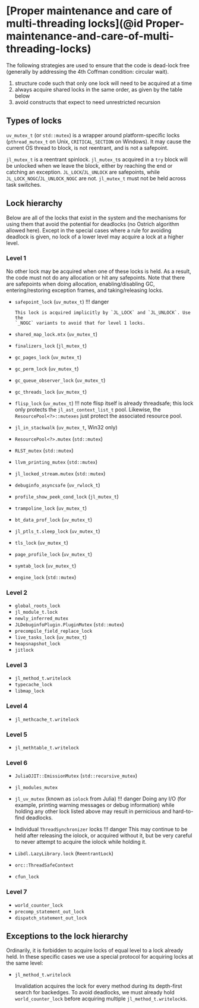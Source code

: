 # [Proper maintenance and care of multi-threading locks](@id Proper-maintenance-and-care-of-multi-threading-locks)

The following strategies are used to ensure that the code is dead-lock free (generally by addressing
the 4th Coffman condition: circular wait).

1. structure code such that only one lock will need to be acquired at a time
2. always acquire shared locks in the same order, as given by the table below
3. avoid constructs that expect to need unrestricted recursion

## Types of locks

`uv_mutex_t` (or `std::mutex`) is a wrapper around platform-specific locks
(`pthread_mutex_t` on Unix, `CRITICAL_SECTION` on Windows).  It may cause the
current OS thread to block, is not reentrant, and is not a safepoint.

`jl_mutex_t` is a reentrant spinlock.  `jl_mutex_t`s acquired in a `try` block
will be unlocked when we leave the block, either by reaching the end or catching
an exception.  `JL_LOCK`/`JL_UNLOCK` are safepoints, while
`JL_LOCK_NOGC`/`JL_UNLOCK_NOGC` are not.  `jl_mutex_t` must not be held across
task switches.

## Lock hierarchy

Below are all of the locks that exist in the system and the mechanisms for using
them that avoid the potential for deadlocks (no Ostrich algorithm allowed here).
Except in the special cases where a rule for avoiding deadlock is given, no lock
of a lower level may acquire a lock at a higher level.

### Level 1

No other lock may be acquired when one of these locks is held.  As a result, the
code must not do any allocation or hit any safepoints. Note that there are
safepoints when doing allocation, enabling/disabling GC, entering/restoring
exception frames, and taking/releasing locks.

* `safepoint_lock` (`uv_mutex_t`)
  !!! danger

      This lock is acquired implicitly by `JL_LOCK` and `JL_UNLOCK`. Use the
      `_NOGC` variants to avoid that for level 1 locks.

* `shared_map_lock.mtx` (`uv_mutex_t`)
* `finalizers_lock` (`jl_mutex_t`)
* `gc_pages_lock` (`uv_mutex_t`)
* `gc_perm_lock` (`uv_mutex_t`)
* `gc_queue_observer_lock` (`uv_mutex_t`)
* `gc_threads_lock` (`uv_mutex_t`)
* `flisp_lock` (`uv_mutex_t`)
  !!! note
      flisp itself is already threadsafe; this lock only protects the
      `jl_ast_context_list_t` pool.  Likewise, the `ResourcePool<?>::mutexes`
      just protect the associated resource pool.

* `jl_in_stackwalk` (`uv_mutex_t`, Win32 only)
* `ResourcePool<?>.mutex` (`std::mutex`)
* `RLST_mutex` (`std::mutex`)
* `llvm_printing_mutex` (`std::mutex`)
* `jl_locked_stream.mutex` (`std::mutex`)
* `debuginfo_asyncsafe` (`uv_rwlock_t`)
* `profile_show_peek_cond_lock` (`jl_mutex_t`)
* `trampoline_lock` (`uv_mutex_t`)
* `bt_data_prof_lock` (`uv_mutex_t`)
* `jl_ptls_t.sleep_lock` (`uv_mutex_t`)
* `tls_lock` (`uv_mutex_t`)
* `page_profile_lock` (`uv_mutex_t`)
* `symtab_lock` (`uv_mutex_t`)
* `engine_lock` (`std::mutex`)

### Level 2

* `global_roots_lock`
* `jl_module_t.lock`
* `newly_inferred_mutex`
* `JLDebuginfoPlugin.PluginMutex` (`std::mutex`)
* `precompile_field_replace_lock`
* `live_tasks_lock` (`uv_mutex_t`)
* `heapsnapshot_lock`
* `jitlock`

### Level 3

* `jl_method_t.writelock`
* `typecache_lock`
* `libmap_lock`

### Level 4

* `jl_methcache_t.writelock`

### Level 5

* `jl_methtable_t.writelock`

### Level 6

* `JuliaOJIT::EmissionMutex` (`std::recursive_mutex`)

* `jl_modules_mutex`

* `jl_uv_mutex` (known as `iolock` from Julia)
  !!! danger
      Doing any I/O (for example, printing warning messages or debug information)
      while holding any other lock listed above may result in pernicious and
      hard-to-find deadlocks.

* Individual `ThreadSynchronizer` locks
  !!! danger
      This may continue to be held after releasing the iolock, or acquired
      without it, but be very careful to never attempt to acquire the iolock
      while holding it.

* `Libdl.LazyLibrary.lock` (`ReentrantLock`)

* `orc::ThreadSafeContext`

* `cfun_lock`

### Level 7
* `world_counter_lock`
* `precomp_statement_out_lock`
* `dispatch_statement_out_lock`

## Exceptions to the lock hierarchy

Ordinarily, it is forbidden to acquire locks of equal level to a lock already
held.  In these specific cases we use a special protocol for acquiring locks at
the same level:

- `jl_method_t.writelock`

  Invalidation acquires the lock for every method during its depth-first search
  for backedges.  To avoid deadlocks, we must already hold `world_counter_lock`
  before acquiring multiple `jl_method_t.writelock`s.

